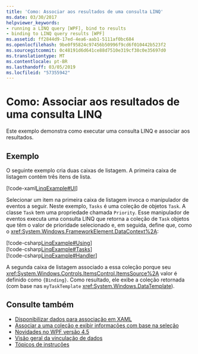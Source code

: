 ```yaml
---
title: 'Como: Associar aos resultados de uma consulta LINQ'
ms.date: 03/30/2017
helpviewer_keywords:
- running a LINQ query [WPF], bind to results
- binding to LINQ query results [WPF]
ms.assetid: ff2844d9-17ed-4ea6-aab1-5111af0bc684
ms.openlocfilehash: 9be0f95824c97456b50996f9cd6f010442b523f2
ms.sourcegitcommit: 0c48191d6d641ce88d7510e319cf38c0e35697d0
ms.translationtype: MT
ms.contentlocale: pt-BR
ms.lasthandoff: 03/05/2019
ms.locfileid: "57355942"
---
```

# <a name="how-to-bind-to-the-results-of-a-linq-query"></a>Como: Associar aos resultados de uma consulta LINQ
Este exemplo demonstra como executar uma consulta LINQ e associar aos resultados.  
  
## <a name="example"></a>Exemplo  
 O seguinte exemplo cria duas caixas de listagem. A primeira caixa de listagem contém três itens de lista.  
  
 [!code-xaml[LinqExample#UI](~/samples/snippets/csharp/VS_Snippets_Wpf/LinqExample/CSharp/Window1.xaml#ui)]  
  
 Selecionar um item na primeira caixa de listagem invoca o manipulador de eventos a seguir. Neste exemplo, `Tasks` é uma coleção de objetos `Task`. A classe `Task` tem uma propriedade chamada `Priority`. Esse manipulador de eventos executa uma consulta LINQ que retorna a coleção de `Task` objetos que têm o valor de prioridade selecionado e, em seguida, define que, como o <xref:System.Windows.FrameworkElement.DataContext%2A>:  
  
 [!code-csharp[LinqExample#Using](~/samples/snippets/csharp/VS_Snippets_Wpf/LinqExample/CSharp/Window1.xaml.cs#using)]  
[!code-csharp[LinqExample#Tasks](~/samples/snippets/csharp/VS_Snippets_Wpf/LinqExample/CSharp/Window1.xaml.cs#tasks)]  
[!code-csharp[LinqExample#Handler](~/samples/snippets/csharp/VS_Snippets_Wpf/LinqExample/CSharp/Window1.xaml.cs#handler)]  
  
 A segunda caixa de listagem associado a essa coleção porque seu <xref:System.Windows.Controls.ItemsControl.ItemsSource%2A> valor é definido como `{Binding}`. Como resultado, ele exibe a coleção retornada (com base nas `myTaskTemplate` <xref:System.Windows.DataTemplate>).  
  
## <a name="see-also"></a>Consulte também
- [Disponibilizar dados para associação em XAML](how-to-make-data-available-for-binding-in-xaml.md)
- [Associar a uma coleção e exibir informações com base na seleção](how-to-bind-to-a-collection-and-display-information-based-on-selection.md)
- [Novidades no WPF versão 4.5](../getting-started/whats-new.md)
- [Visão geral da vinculação de dados](data-binding-overview.md)
- [Tópicos de instruções](data-binding-how-to-topics.md)
